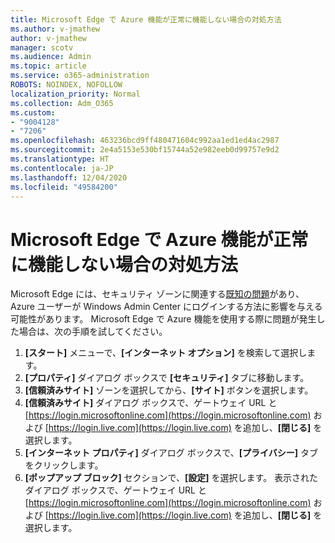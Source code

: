 ```yaml
---
title: Microsoft Edge で Azure 機能が正常に機能しない場合の対処方法
ms.author: v-jmathew
author: v-jmathew
manager: scotv
ms.audience: Admin
ms.topic: article
ms.service: o365-administration
ROBOTS: NOINDEX, NOFOLLOW
localization_priority: Normal
ms.collection: Adm_O365
ms.custom:
- "9004128"
- "7206"
ms.openlocfilehash: 463236bcd9ff480471604c992aa1ed1ed4ac2987
ms.sourcegitcommit: 2e4a5153e530bf15744a52e982eeb0d99757e9d2
ms.translationtype: HT
ms.contentlocale: ja-JP
ms.lasthandoff: 12/04/2020
ms.locfileid: "49584200"
---
```

# <a name="what-to-do-if-azure-features-dont-work-properly-in-microsoft-edge"></a>Microsoft Edge で Azure 機能が正常に機能しない場合の対処方法

Microsoft Edge には、セキュリティ ゾーンに関連する[既知の問題](https://go.microsoft.com/fwlink/?linkid=2140608)があり、Azure ユーザーが Windows Admin Center にログインする方法に影響を与える可能性があります。 Microsoft Edge で Azure 機能を使用する際に問題が発生した場合は、次の手順を試してください。

1. **[スタート]** メニューで、**[インターネット オプション]** を検索して選択します。
2. **[プロパティ]** ダイアログ ボックスで **[セキュリティ]** タブに移動します。
3. **[信頼済みサイト]** ゾーンを選択してから、**[サイト]** ボタンを選択します。
4. **[信頼済みサイト]** ダイアログ ボックスで、ゲートウェイ URL と [https://login.microsoftonline.com](https://login.microsoftonline.com) および [https://login.live.com](https://login.live.com) を追加し、**[閉じる]** を選択します。
5. **[インターネット プロパティ]** ダイアログ ボックスで、**[プライバシー]** タブをクリックします。
6. **[ポップアップ ブロック]** セクションで、**[設定]** を選択します。 表示されたダイアログ ボックスで、ゲートウェイ URL と [https://login.microsoftonline.com](https://login.microsoftonline.com) および [https://login.live.com](https://login.live.com) を追加し、**[閉じる]** を選択します。
